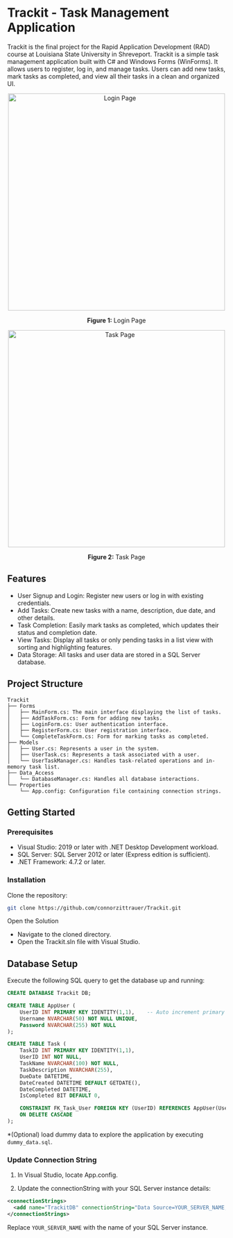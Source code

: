 # Trackit - Task Management Application

Trackit is the final project for the Rapid Application Development (RAD) course at Louisiana State University in Shreveport. Trackit is a simple task management application built with C# and Windows Forms (WinForms). It allows users to register, log in, and manage tasks. Users can add new tasks, mark tasks as completed, and view all their tasks in a clean and organized UI.

<div align="center">
  <img src="https://github.com/user-attachments/assets/aaaf94d4-1df4-4b06-8352-a1b228dad64a" alt="Login Page" width="500"/>
  <p><b>Figure 1:</b> Login Page</p>
</div>

<div align="center">
  <img src="https://github.com/user-attachments/assets/40fd95b7-f883-460f-9f84-27e64aca9f10" alt="Task Page" width="500"/>
  <p><b>Figure 2:</b> Task Page</p>
</div>



## Features

* User Signup and Login: Register new users or log in with existing credentials.
* Add Tasks: Create new tasks with a name, description, due date, and other details.
* Task Completion: Easily mark tasks as completed, which updates their status and completion date.
* View Tasks: Display all tasks or only pending tasks in a list view with sorting and highlighting features.
* Data Storage: All tasks and user data are stored in a SQL Server database.

## Project Structure
```
Trackit
├── Forms
│   ├── MainForm.cs: The main interface displaying the list of tasks.
│   ├── AddTaskForm.cs: Form for adding new tasks.
│   ├── LoginForm.cs: User authentication interface.
│   ├── RegisterForm.cs: User registration interface.
│   └── CompleteTaskForm.cs: Form for marking tasks as completed.
├── Models
│   ├── User.cs: Represents a user in the system.
│   ├── UserTask.cs: Represents a task associated with a user.
│   └── UserTaskManager.cs: Handles task-related operations and in-memory task list.
├── Data_Access
│   └── DatabaseManager.cs: Handles all database interactions.
└── Properties
    └── App.config: Configuration file containing connection strings.
```

## Getting Started
### Prerequisites

* Visual Studio: 2019 or later with .NET Desktop Development workload.
* SQL Server: SQL Server 2012 or later (Express edition is sufficient).
* .NET Framework: 4.7.2 or later.

### Installation

Clone the repository:
```bash
git clone https://github.com/connorzittrauer/Trackit.git
```
Open the Solution
   * Navigate to the cloned directory.
   * Open the Trackit.sln file with Visual Studio.

## Database Setup
Execute the following SQL query to get the database up and running:
```sql
CREATE DATABASE Trackit DB;

CREATE TABLE AppUser (
	UserID INT PRIMARY KEY IDENTITY(1,1),    -- Auto increment primary key by 1, starting at 1
	Username NVARCHAR(50) NOT NULL UNIQUE, 
	Password NVARCHAR(255) NOT NULL
);

CREATE TABLE Task (
    TaskID INT PRIMARY KEY IDENTITY(1,1),
    UserID INT NOT NULL,
    TaskName NVARCHAR(100) NOT NULL,
    TaskDescription NVARCHAR(255),
    DueDate DATETIME,
    DateCreated DATETIME DEFAULT GETDATE(),
    DateCompleted DATETIME,
    IsCompleted BIT DEFAULT 0,

    CONSTRAINT FK_Task_User FOREIGN KEY (UserID) REFERENCES AppUser(UserID)
    ON DELETE CASCADE
);
```
*(Optional) load dummy data to explore the application by executing ``dummy_data.sql``. 

### Update Connection String

1. In Visual Studio, locate App.config.

2. Update the connectionString with your SQL Server instance details:
```xml
<connectionStrings>
  <add name="TrackitDB" connectionString="Data Source=YOUR_SERVER_NAME;Initial Catalog=TrackitDB;Integrated Security=True;" providerName="System.Data.SqlClient"/>
</connectionStrings>
```
Replace `YOUR_SERVER_NAME` with the name of your SQL Server instance.

